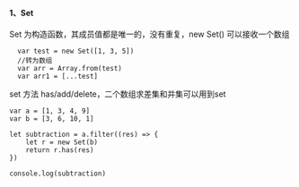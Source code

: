 #### 1、Set
Set 为构造函数，其成员值都是唯一的，没有重复，new Set() 可以接收一个数组
```
  var test = new Set([1, 3, 5])
  //转为数组
  var arr = Array.from(test)
  var arr1 = [...test]
```
set 方法 has/add/delete，二个数组求差集和并集可以用到set
```
var a = [1, 3, 4, 9]
var b = [3, 6, 10, 1]

let subtraction = a.filter((res) => {
    let r = new Set(b)
    return r.has(res)
})

console.log(subtraction)
```
